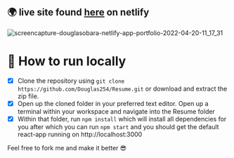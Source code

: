:earth_africa: live site found [here](https://douglasobara.netlify.app) on netlify 
--- 

![screencapture-douglasobara-netlify-app-portfolio-2022-04-20-11_17_31](https://user-images.githubusercontent.com/51504850/164183439-c3085043-92c9-4317-bc9a-c877a95ac9bb.png)

# 🚀 How to run locally

- [x] Clone the repository using `git clone https://github.com/Douglas254/Resume.git` or download and extract the zip file.
- [x] Open up the cloned folder in your preferred text editor. Open up a terminal within your workspace and navigate into the Resume folder 
- [x] Within that folder, run `npm install` which will install all dependencies for you after which you can run `npm start` and you should get the default react-app running on http://localhost:3000 

Feel free to fork me and make it better :sunglasses:
